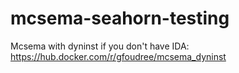 # mcsema-seahorn-testing

Mcsema with dyninst if you don't have IDA: https://hub.docker.com/r/gfoudree/mcsema_dyninst
